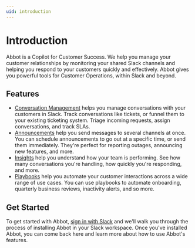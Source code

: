 ```yaml
---
uid: introduction
---
```


# Introduction

Abbot is a Copilot for Customer Success.
We help you manage your customer relationships by monitoring your shared Slack channels and helping you respond to your customers quickly and effectively.
Abbot gives you powerful tools for Customer Operations, within Slack and beyond.

## Features

* [Conversation Management](xref:conversation-management) helps you manage conversations with your customers in Slack. Track conversations like tickets, or funnel them to your existing ticketing system. Triage incoming requests, assign conversations, and track SLAs.
* [Announcements](xref:announcements) help you send messages to several channels at once. You can schedule announcements to go out at a specific time, or send them immediately. They're perfect for reporting outages, announcing new features, and more.
* [Insights](xref:insights) help you understand how your team is performing. See how many conversations you're handling, how quickly you're responding, and more.
* [Playbooks](xref:playbooks) help you automate your customer interactions across a wide range of use cases. You can use playbooks to automate onboarding, quarterly business reviews, inactivity alerts, and so more.

## Get Started

To get started with Abbot, [sign in with Slack](https://app.ab.bot) and we'll walk you through the process of installing Abbot in your Slack workspace.
Once you've installed Abbot, you can come back here and learn more about how to use Abbot's features.
